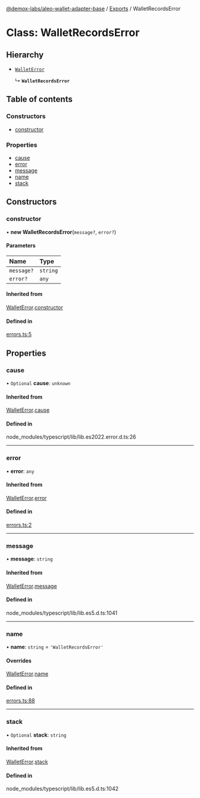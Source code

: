[@demox-labs/aleo-wallet-adapter-base](../README.md) / [Exports](../modules.md) / WalletRecordsError

# Class: WalletRecordsError

## Hierarchy

- [`WalletError`](WalletError.md)

  ↳ **`WalletRecordsError`**

## Table of contents

### Constructors

- [constructor](WalletRecordsError.md#constructor)

### Properties

- [cause](WalletRecordsError.md#cause)
- [error](WalletRecordsError.md#error)
- [message](WalletRecordsError.md#message)
- [name](WalletRecordsError.md#name)
- [stack](WalletRecordsError.md#stack)

## Constructors

### constructor

• **new WalletRecordsError**(`message?`, `error?`)

#### Parameters

| Name | Type |
| :------ | :------ |
| `message?` | `string` |
| `error?` | `any` |

#### Inherited from

[WalletError](WalletError.md).[constructor](WalletError.md#constructor)

#### Defined in

[errors.ts:5](https://github.com/demox-labs/leo-wallet-adapter/blob/10fbe90/packages/core/base/errors.ts#L5)

## Properties

### cause

• `Optional` **cause**: `unknown`

#### Inherited from

[WalletError](WalletError.md).[cause](WalletError.md#cause)

#### Defined in

node_modules/typescript/lib/lib.es2022.error.d.ts:26

___

### error

• **error**: `any`

#### Inherited from

[WalletError](WalletError.md).[error](WalletError.md#error)

#### Defined in

[errors.ts:2](https://github.com/demox-labs/leo-wallet-adapter/blob/10fbe90/packages/core/base/errors.ts#L2)

___

### message

• **message**: `string`

#### Inherited from

[WalletError](WalletError.md).[message](WalletError.md#message)

#### Defined in

node_modules/typescript/lib/lib.es5.d.ts:1041

___

### name

• **name**: `string` = `'WalletRecordsError'`

#### Overrides

[WalletError](WalletError.md).[name](WalletError.md#name)

#### Defined in

[errors.ts:88](https://github.com/demox-labs/leo-wallet-adapter/blob/10fbe90/packages/core/base/errors.ts#L88)

___

### stack

• `Optional` **stack**: `string`

#### Inherited from

[WalletError](WalletError.md).[stack](WalletError.md#stack)

#### Defined in

node_modules/typescript/lib/lib.es5.d.ts:1042
